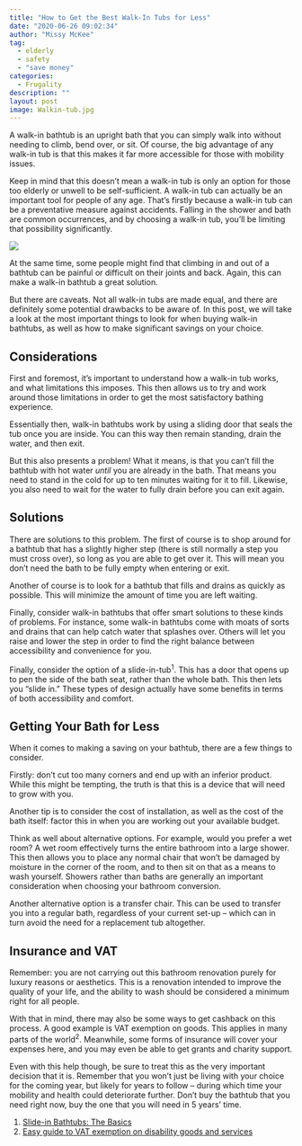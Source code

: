 ```yaml
---
title: "How to Get the Best Walk-In Tubs for Less"
date: "2020-06-26 09:02:34"
author: "Missy McKee"
tag:
  - elderly
  - safety
  - "save money"
categories:
  - Frugality
description: ""
layout: post
image: Walkin-tub.jpg
---
```


A walk-in bathtub is an upright bath that you can simply walk into without needing to climb, bend over, or sit. Of course, the big advantage of any walk-in tub is that this makes it far more accessible for those with mobility issues.

Keep in mind that this doesn’t mean a walk-in tub is only an option for those too elderly or unwell to be self-sufficient. A walk-in tub can actually be an important tool for people of any age. That’s firstly because a walk-in tub can be a preventative measure against accidents. Falling in the shower and bath are common occurrences, and by choosing a walk-in tub, you’ll be limiting that possibility significantly.

![](/posts/Walkin-tub.jpg)

At the same time, some people might find that climbing in and out of a bathtub can be painful or difficult on their joints and back. Again, this can make a walk-in bathtub a great solution.

But there are caveats. Not all walk-in tubs are made equal, and there are definitely some potential drawbacks to be aware of. In this post, we will take a look at the most important things to look for when buying walk-in bathtubs, as well as how to make significant savings on your choice.

## Considerations

First and foremost, it’s important to understand how a walk-in tub works, and what limitations this imposes. This then allows us to try and work around those limitations in order to get the most satisfactory bathing experience.

Essentially then, walk-in bathtubs work by using a sliding door that seals the tub once you are inside. You can this way then remain standing, drain the water, and then exit.

But this also presents a problem! What it means, is that you can’t fill the bathtub with hot water _until_ you are already in the bath. That means you need to stand in the cold for up to ten minutes waiting for it to fill. Likewise, you also need to wait for the water to fully drain before you can exit again.

## Solutions

There are solutions to this problem. The first of course is to shop around for a bathtub that has a slightly higher step (there is still normally a step you must cross over), so long as you are able to get over it. This will mean you don’t need the bath to be fully empty when entering or exit.

Another of course is to look for a bathtub that fills and drains as quickly as possible. This will minimize the amount of time you are left waiting.

Finally, consider walk-in bathtubs that offer smart solutions to these kinds of problems. For instance, some walk-in bathtubs come with moats of sorts and drains that can help catch water that splashes over. Others will let you raise and lower the step in order to find the right balance between accessibility and convenience for you.

Finally, consider the option of a slide-in-tub<sup>1</sup>. This has a door that opens up to pen the side of the bath seat, rather than the whole bath. This then lets you “slide in.” These types of design actually have some benefits in terms of both accessibility and comfort.

## Getting Your Bath for Less

When it comes to making a saving on your bathtub, there are a few things to consider.

Firstly: don’t cut too many corners and end up with an inferior product. While this might be tempting, the truth is that this is a device that will need to grow with you.

Another tip is to consider the cost of installation, as well as the cost of the bath itself: factor this in when you are working out your available budget.

Think as well about alternative options. For example, would you prefer a wet room? A wet room effectively turns the entire bathroom into a large shower. This then allows you to place any normal chair that won’t be damaged by moisture in the corner of the room, and to then sit on that as a means to wash yourself. Showers rather than baths are generally an important consideration when choosing your bathroom conversion.

Another alternative option is a transfer chair. This can be used to transfer you into a regular bath, regardless of your current set-up – which can in turn avoid the need for a replacement tub altogether.

## Insurance and VAT

Remember: you are not carrying out this bathroom renovation purely for luxury reasons or aesthetics. This is a renovation intended to improve the quality of your life, and the ability to wash should be considered a minimum right for all people.

With that in mind, there may also be some ways to get cashback on this process. A good example is VAT exemption on goods. This applies in many parts of the world<sup>2</sup>. Meanwhile, some forms of insurance will cover your expenses here, and you may even be able to get grants and charity support.

Even with this help though, be sure to treat this as the very important decision that it is. Remember that you won’t just be living with your choice for the coming year, but likely for years to follow – during which time your mobility and health could deteriorate further. Don’t buy the bathtub that you need right now, buy the one that you will need in 5 years’ time.

<sup> </sup>

1. [Slide-in Bathtubs: The Basics](http://homeability.com/slide-in-bathtub-buying-guide/)
2. [Easy guide to VAT exemption on disability goods and services](http://www.disabilityscot.org.uk/easy-guide-to-vat-exemption-on-disability-goods-and-services/)
